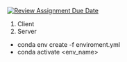 [![Review Assignment Due Date](https://classroom.github.com/assets/deadline-readme-button-24ddc0f5d75046c5622901739e7c5dd533143b0c8e959d652212380cedb1ea36.svg)](https://classroom.github.com/a/5a0AhCIR)



1. Client
2. Server
- conda env create -f enviroment.yml
- conda activate <env_name>
